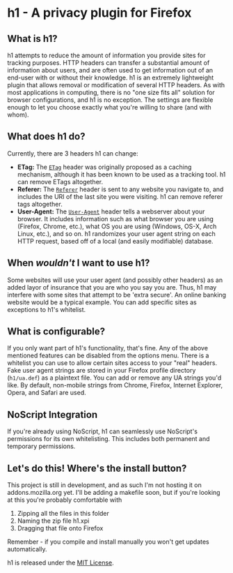 # h1 - A privacy plugin for Firefox

## What is h1?
h1 attempts to reduce the amount of information you provide sites for tracking purposes. HTTP headers can transfer a substantial amount of information about users, and are often used to get information out of an end-user with or without their knowledge. h1 is an extremely lightweight plugin that allows removal or modification of several HTTP headers. As with most applications in computing, there is no "one size fits all" solution for browser configurations, and h1 is no exception. The settings are flexible enough to let you choose exactly what you're willing to share (and with whom).

## What does h1 do?
Currently, there are 3 headers h1 can change:
* **ETag:** The [`ETag`](https://en.wikipedia.org/wiki/HTTP_ETag) header was originally proposed as a caching mechanism, although it has been known to be used as a tracking tool. h1 can remove ETags altogether.
* **Referer:** The [`Referer`](https://en.wikipedia.org/wiki/HTTP_referer) header is sent to any website you navigate to, and includes the URI of the last site you were visiting. h1 can remove referer tags altogether.
* **User-Agent:** The [`User-Agent`](https://en.wikipedia.org/wiki/User_agent) header tells a webserver about your browser. It includes information such as what browser you are using (Firefox, Chrome, etc.), what OS you are using (Windows, OS-X, Arch Linux, etc.), and so on. h1 randomizes your user agent string on each HTTP request, based off of a local (and easily modifiable) database.

## When _wouldn't_ I want to use h1?
Some websites will use your user agent (and possibly other headers) as an added layor of insurance that you are who you say you are. Thus, h1 may interfere with some sites that attempt to be 'extra secure'. An online banking website would be a typical example. You can add specific sites as exceptions to h1's whitelist.

## What is configurable?
If you only want part of h1's functionality, that's fine. Any of the above mentioned features can be disabled from the options menu. There is a whitelist you can use to allow certain sites access to your "real" headers. Fake user agent strings are stored in your Firefox profile directory (`h1/ua.def`) as a plaintext file. You can add or remove any UA strings you'd like. By default, non-mobile strings from Chrome, Firefox, Internet Explorer, Opera, and Safari are used.

## NoScript Integration
If you're already using NoScript, h1 can seamlessly use NoScript's permissions for its own whitelisting. This includes both permanent and temporary permissions.

## Let's do this! Where's the install button?
This project is still in development, and as such I'm not hosting it on addons.mozilla.org yet. I'll be adding a makefile soon, but if you're looking at this you're probably comfortable with
1. Zipping all the files in this folder
2. Naming the zip file h1.xpi
3. Dragging that file onto Firefox

Remember - if you compile and install manually you won't get updates automatically.

h1 is released under the [MIT License](http://mit-license.org/).
